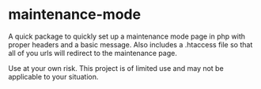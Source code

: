 maintenance-mode
================

A quick package to quickly set up a maintenance mode page in php with proper headers and a basic message. Also includes a .htaccess file so that all of you urls will redirect to the maintenance page.

Use at your own risk. This project is of limited use and may not be applicable to your situation.
